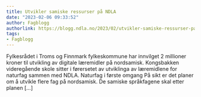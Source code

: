 ```yaml
---
title: Utvikler samiske ressurser på NDLA
date: "2023-02-06 09:33:52"
author: Fagblogg
authorlink: https://blogg.ndla.no/2023/02/utvikler-samiske-ressurser-pa-ndla/
tags:
- Fagblogg
---
```

Fylkesrådet i Troms og Finnmark fylkeskommune har innvilget 2 millioner kroner til utvikling av digitale læremidler på nordsamisk. Kongsbakken videregående skole sitter i førersetet av utviklinga av læremidlene for naturfag sammen med NDLA. Naturfag i første omgang På sikt er det planer om å utvikle flere fag på nordsamisk. De samiske språkfagene skal etter planen [&#8230;]